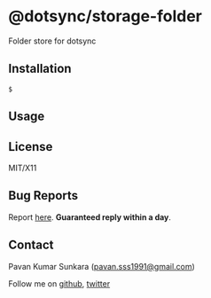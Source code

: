 # @dotsync/storage-folder

Folder store for dotsync

## Installation

```
$
```

## Usage

## License
MIT/X11

## Bug Reports
Report [here](http://github.com/pksunkara/dotsync/issues). __Guaranteed reply within a day__.

## Contact
Pavan Kumar Sunkara (pavan.sss1991@gmail.com)

Follow me on [github](https://github.com/users/follow?target=pksunkara), [twitter](http://twitter.com/pksunkara)

